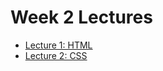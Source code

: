 # Week 2 Lectures

- [Lecture 1: HTML](https://app.mural.co/t/dialexa9735/m/dialexa9735/1661269859997/e08a33120cd6921ec3940ce94ffdcd2242b0b575?sender=b30c4f5f-b371-4604-a4ea-800b6b7102a9)
- [Lecture 2: CSS](https://app.mural.co/t/dialexa9735/m/dialexa9735/1661804878938/699e6bd9f3f1940d2b2d875f2316865654403658?sender=86010c27-0992-46a8-9779-f8715d1bd804)
